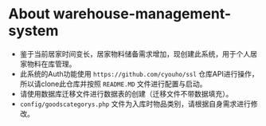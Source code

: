 # About warehouse-management-system
- 鉴于当前居家时间变长，居家物料储备需求增加，现创建此系统，用于个人居家物料在库管理。
- 此系统的Auth功能使用 `https://github.com/cyouho/ssl` 仓库API进行操作，所以请clone此仓库并按照 `README.MD` 文件进行配置与启动。 
- 请使用数据库迁移文件进行数据表的创建（迁移文件不带数据填充）。
- `config/goodscategorys.php` 文件为入库时物品类别，请根据自身需求进行修改。 